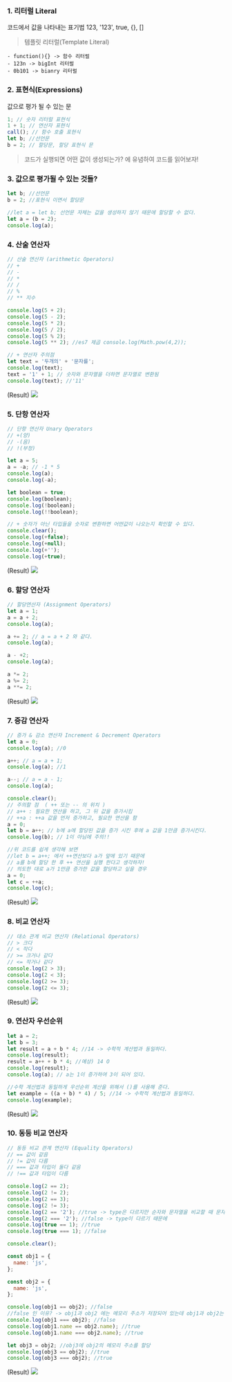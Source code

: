 ### 1. 리터럴 Literal

코드에서 값을 나타내는 표기법
123, '123', true, {}, []

> 템플릿 리터럴(Template Literal)

    - function(){} -> 함수 리터럴
    - 123n -> bigInt 리터럴
    - 0b101 -> bianry 리터럴

### 2. 표현식(Expressions)

값으로 평가 될 수 있는 문

```javascript
1; // 숫자 리터럴 표현식
1 + 1; // 연산자 표현식
call(); // 함수 호출 표현식
let b; //선언문
b = 2; // 할당문, 할당 표현식 문
```

> 코드가 실행되면 어떤 값이 생성되는가? 에 유념하여 코드를 읽어보자!

### 3. 값으로 평가될 수 있는 것들?

```javascript
let b; //선언문
b = 2; //표현식 이면서 할당문

//let a = let b; 선언문 자체는 값을 생성하지 않기 때문에 할당할 수 없다.
let a = (b = 2);
console.log(a);
```

### 4. 산술 연산자

```javascript
// 산술 연산자 (arithmetic Operators)
// +
// -
// *
// /
// %
// ** 지수

console.log(5 + 2);
console.log(5 - 2);
console.log(5 * 2);
console.log(5 / 2);
console.log(5 % 2);
console.log(5 ** 2); //es7 제곱 console.log(Math.pow(4,2));

// + 연산자 주의점
let text = '두개의' + '문자를';
console.log(text);
text = '1' + 1; // 숫자와 문자열을 더하면 문자열로 변환됨
console.log(text); //'11'
```

(Result)
![](https://velog.velcdn.com/images/yhpark0728/post/23289c88-2f23-41bf-81c0-8ba0d5b34b32/image.png)

### 5. 단항 연산자

```javascript
// 단항 연산자 Unary Operators
// +(양)
// -(음)
// !(부정)

let a = 5;
a = -a; // -1 * 5
console.log(a);
console.log(-a);

let boolean = true;
console.log(boolean);
console.log(!boolean);
console.log(!!boolean);

// + 숫자가 아닌 타입들을 숫자로 변환하면 어떤값이 나오는지 확인할 수 있다.
console.clear();
console.log(+false);
console.log(+null);
console.log(+'');
console.log(+true);
```

(Result)
![](https://velog.velcdn.com/images/yhpark0728/post/58d08324-71fa-45af-9b76-8a8ced0883d4/image.png)

### 6. 할당 연산자

```javascript
// 할당연산자 (Assignment Operators)
let a = 1;
a = a + 2;
console.log(a);

a += 2; // a = a + 2 와 같다.
console.log(a);

a - +2;
console.log(a);

a *= 2;
a %= 2;
a **= 2;
```

(Result)
![](https://velog.velcdn.com/images/yhpark0728/post/38b5aaad-274a-40f2-8dbe-3974110c007d/image.png)

### 7. 증감 연산자

```javascript
// 증가 & 감소 연산자 Increment & Decrement Operators
let a = 0;
console.log(a); //0

a++; // a = a + 1;
console.log(a); //1

a--; // a = a - 1;
console.log(a);

console.clear();
// 주의할 점  ( ++ 또는 -- 의 위치 )
// a++ : 필요한 연산을 하고, 그 뒤 값을 증가시킴
// ++a : ++a 값을 먼저 증가하고, 필요한 연산을 함
a = 0;
let b = a++; // b에 a에 할당된 값을 증가 시킨 후에 a 값을 1만큼 증가시킨다.
console.log(b); // 1이 아님에 주의!!

//위 코드를 쉽게 생각해 보면
//let b = a++; 에서 ++연산보다 a가 앞에 있기 때문에
// a를 b에 할당 한 후 ++ 연산을 실행 한다고 생각하자!
// 의도한 대로 a가 1만큼 증가한 값을 할당하고 싶을 경우
a = 0;
let c = ++a;
console.log(c);
```

(Result)
![](https://velog.velcdn.com/images/yhpark0728/post/00590264-bbba-4b3f-a64a-ec2123ba228e/image.png)

### 8. 비교 연산자

```javascript
// 대소 관계 비교 연산자 (Relational Operators)
// > 크다
// < 작다
// >= 크거나 같다
// <= 작거나 같다
console.log(2 > 3);
console.log(2 < 3);
console.log(2 >= 3);
console.log(2 <= 3);
```

(Result)
![](https://velog.velcdn.com/images/yhpark0728/post/9d01b00d-2780-4cd1-bc4e-25a5a607178d/image.png)

### 9. 연산자 우선순위

```javascript
let a = 2;
let b = 3;
let result = a + b * 4; //14 -> 수학적 계산법과 동일하다.
console.log(result);
result = a++ + b * 4; //예상) 14 O
console.log(result);
console.log(a); // a는 1이 증가하여 3이 되어 있다.

//수학 계산법과 동일하게 우선순위 계산을 위해서 ()를 사용해 준다.
let example = ((a + b) * 4) / 5; //14 -> 수학적 계산법과 동일하다.
console.log(example);
```

(Result)
![](https://velog.velcdn.com/images/yhpark0728/post/a8ee4618-86aa-42c2-b21f-8fab3bcab15b/image.png)

### 10. 동등 비교 연산자

```javascript
// 동등 비교 관계 연산자 (Equality Operators)
// == 값이 같음
// != 값이 다름
// === 값과 타입이 둘다 같음
// !== 값과 타입이 다름

console.log(2 == 2);
console.log(2 != 2);
console.log(2 == 3);
console.log(2 != 3);
console.log(2 == '2'); //true -> type은 다르지만 순자와 문자열을 비교할 때 문자열 2가 숫자로 자동변환되면서 비교된다!
console.log(2 === '2'); //false -> type이 다르기 때문에
console.log(true == 1); //true
console.log(true === 1); //false

console.clear();

const obj1 = {
  name: 'js',
};

const obj2 = {
  name: 'js',
};

console.log(obj1 == obj2); //false
//false 인 이유? -> obj1과 obj2 에는 메모리 주소가 저장되어 있는데 obj1과 obj2는 다른 object이기 때문에 메모리 주소가 서로 다르다!!
console.log(obj1 === obj2); //false
console.log(obj1.name == obj2.name); //true
console.log(obj1.name === obj2.name); //true

let obj3 = obj2; //obj3에 obj2의 메모리 주소를 할당
console.log(obj3 == obj2); //true
console.log(obj3 === obj2); //true
```

(Result)
![](https://velog.velcdn.com/images/yhpark0728/post/a70a5cfa-0950-4849-af11-da2bbbec5f72/image.png)
